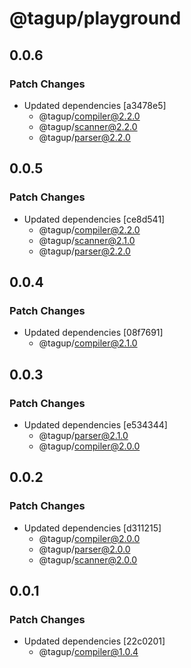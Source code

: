 # @tagup/playground

## 0.0.6

### Patch Changes

- Updated dependencies [a3478e5]
  - @tagup/compiler@2.2.0
  - @tagup/scanner@2.2.0
  - @tagup/parser@2.2.0

## 0.0.5

### Patch Changes

- Updated dependencies [ce8d541]
  - @tagup/compiler@2.2.0
  - @tagup/scanner@2.1.0
  - @tagup/parser@2.2.0

## 0.0.4

### Patch Changes

- Updated dependencies [08f7691]
  - @tagup/compiler@2.1.0

## 0.0.3

### Patch Changes

- Updated dependencies [e534344]
  - @tagup/parser@2.1.0
  - @tagup/compiler@2.0.0

## 0.0.2

### Patch Changes

- Updated dependencies [d311215]
  - @tagup/compiler@2.0.0
  - @tagup/parser@2.0.0
  - @tagup/scanner@2.0.0

## 0.0.1

### Patch Changes

- Updated dependencies [22c0201]
  - @tagup/compiler@1.0.4
